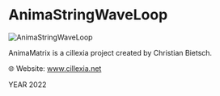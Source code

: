 # AnimaStringWaveLoop
![AnimaStringWaveLoop](https://user-images.githubusercontent.com/92103579/158227383-c64a712f-ccd8-41cb-b1dd-c90109055605.gif)

AnimaMatrix is a cillexia project created by Christian Bietsch.

🌐 Website: www.cillexia.net

YEAR 2022
